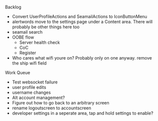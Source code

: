 Backlog
* Convert UserProfileActions and SeamailActions to IconButtonMenu
* alertwords move to the settings page under a Content area. There will probably be other things here too
* seamail search
* OOBE flow
  * Server health check
  * CoC
  * Register
* Who cares what wifi youre on? Probably only on one anyway. remove the ship wifi field

Work Queue
* Test websocket failure
* user profile edits
* username changes
* Alt account management?
* Figure out how to go back to an arbitrary screen
* rename logoutscreen to accountscreen
* developer settings in a seperate area, tap and hold settings to enable? 
